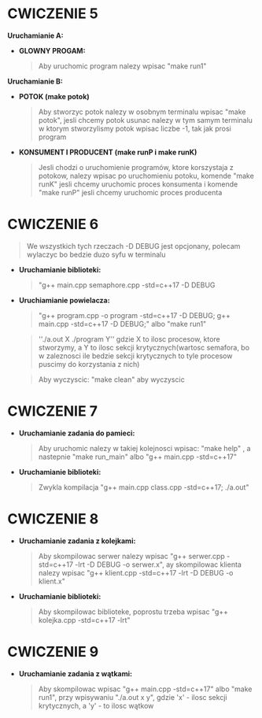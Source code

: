 # CWICZENIE 5

**Uruchamianie A:**
* **GLOWNY PROGAM:** 

    >Aby uruchomic program nalezy wpisac "make run1"

**Uruchamianie B:**

* **POTOK (make potok)**

    >Aby stworzyc potok nalezy w osobnym terminalu wpisac "make potok", jesli chcemy potok usunac nalezy w tym samym terminalu w ktorym stworzylismy potok wpisac liczbe -1, tak jak prosi program

* **KONSUMENT I PRODUCENT (make runP i make runK)**

    >Jesli chodzi o uruchomienie programów, ktore korszystaja z potokow, nalezy wpisac po uruchomieniu potoku, komende "make runK" jesli chcemy uruchomic proces konsumenta i komende "make runP" jesli chcemy uruchomic proces producenta

# CWICZENIE 6

>We wszystkich tych rzeczach -D DEBUG jest opcjonany, polecam wylaczyc bo bedzie duzo syfu w terminalu

* **Uruchamianie biblioteki:**

    >"g++ main.cpp semaphore.cpp -std=c++17 -D DEBUG

* **Uruchiamianie powielacza:**

    >"g++ program.cpp -o program -std=c++17 -D DEBUG; g++ main.cpp -std=c++17 -D DEBUG;"
    >albo 
    >"make run1"

    > ''./a.out X ./program Y'' 
    >gdzie X to ilosc procesow, ktore stworzymy, a Y to ilosc sekcji krytycznych(wartosc semafora, bo w zaleznosci ile bedzie sekcji krytycznych to tyle procesow puscimy do korzystania z nich) 

    > Aby wyczyscic:
    >"make clean" aby wyczyscic

# CWICZENIE 7

* **Uruchamianie zadania do pamieci:**

    > Aby uruchomic nalezy w takiej kolejnosci wpisac: "make help" , a nastepnie "make run_main" albo "g++ main.cpp -std=c++17"

* **Uruchamianie biblioteki:**

    > Zwykla kompilacja "g++ main.cpp class.cpp -std=c++17; ./a.out"

# CWICZENIE 8

* **Uruchamianie zadania z kolejkami:**

    > Aby skompilowac serwer nalezy wpisac "g++ serwer.cpp -std=c++17 -lrt -D DEBUG -o serwer.x", ay skompilowac klienta nalezy wpisac "g++ klient.cpp -std=c++17 -lrt -D DEBUG -o klient.x"

* **Uruchamianie biblioteki:**

    > Aby skompilowac biblioteke, poprostu trzeba wpisac "g++ kolejka.cpp -std=c++17 -lrt"

# CWICZENIE 9

* **Uruchamianie zadania z wątkami:**

    > Aby skompilowac wpisac "g++ main.cpp -std=c++17" albo "make run1", przy wpisywaniu "./a.out x y", gdzie 'x' - ilosc sekcji krytycznych, a 'y' - to ilosc wątkow